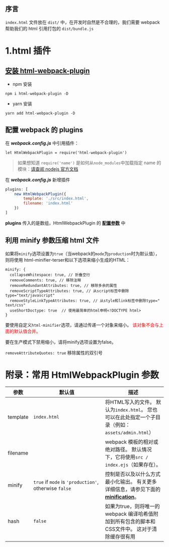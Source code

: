 ## 序言
`index.html` 文件放在 `dist/` 中，在开发时自然是不合理的，我们需要 webpack 帮助我们的 html 引用打包的 `dist/bundle.js`

# 1.html 插件
## [安装 html-webpack-plugin](https://www.webpackjs.com/plugins/html-webpack-plugin/ "安装 html-webpack-plugin")
+ npm 安装
```
npm i html-webpack-plugin -D
```

+ yarn 安装
```
yarn add html-webpack-plugin -D
```

## 配置 webpack 的 plugins
在  ___webpack.config.js___  中引用插件：
```
let HtmlWebpackPlugin = require('html-webpack-plugin')
```
> 如果想知道 `require('name')` 是如何从`node_modules`中加载指定 name 的模块：[请查阅 nodejs 官方文档](https://nodejs.org/api/modules.html#modules_loading_from_node_modules_folders)

在 ___webpack.config.js___ 新增插件
```javascript
plugins: [
	new HtmlWebpackPlugin({
		template: './src/index.html',
		filename: 'index.html'
	})
]
```
**plugins** 传入的是数组，HtmlWebpackPlugin 的 [**配置参数**](https://github.com/jantimon/html-webpack-plugin#configuration "配置参数") 中

## 利用 minify 参数压缩 html 文件
如果将`minify`选项设置为`true`（当webpack的`mode`为`production`时为默认值），则将使用 html-minifier-terser和以下选项来缩小生成的HTML：
```
minify: {
  collapseWhitespace: true, // 折叠空行
  removeComments: true, // 移除注释
  removeRedundantAttributes: true, // 移除多余的属性
  removeScriptTypeAttributes: true, // 从script标签中删除type="text/javascript"
  removeStyleLinkTypeAttributes: true, // 从style和link标签中删除type=" text/css"
  useShortDoctype: true  // 使用最简单的html申明<!DOCTYPE html>
}
```
要使用自定义`html-minifier`选项，请通过传递一个对象来缩小。 <span style="color:red">该对象不会与上面的默认值合并。</span>

要在生产模式下禁用缩小，请将minify选项设置为false。

`removeAttributeQuotes: true` 移除属性的双引号 

# 附录：常用 HtmlWebpackPlugin 参数
|参数|默认值|描述|
|---|---|---|
|template| `index.html` | 将HTML写入的文件。 默认为`index.html`。 您也可以在此处指定一个子目录（例如：`assets/admin.html`）|
|filename| | webpack 模板的相对或绝对路径。 默认情况下，它将使用`src / index.ejs`（如果存在）。|
|minify|`true` if `mode` is `'production'`, otherwise `false`|控制是否以及以什么方式最小化输出。 有关更多详细信息，请参见下面的 [**minification**](https://github.com/jantimon/html-webpack-plugin#minification "minification")。|
|hash|`false`|如果为true，则将唯一的 webpack 编译哈希值附加到所有包含的脚本和CSS文件中。 这对于清除缓存很有用|



